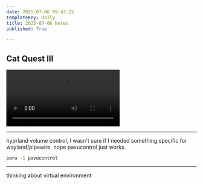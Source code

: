 ```yaml
---
date: 2025-07-06 09:43:22
templateKey: daily
title: 2025-07-06 Notes
published: True

---
```


## Cat Quest III

![getting-ship-key.mp4](/api/file/b9aeb047-6e64-44f9-b067-0dadd951ad83.mp4)

---

hyprland volume control, I wasn't sure if I needed something specific for wayland/pipewire, nope pavucontrol just works.

``` bash
paru -S pavucontrol
```

---

thinking about virtual environment

